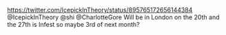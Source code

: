 https://twitter.com/IcepickInTheory/status/895765172656144384 @IcepickInTheory @shi @CharlotteGore Will be in London on the 20th and the 27th is Infest so maybe 3rd of next month?